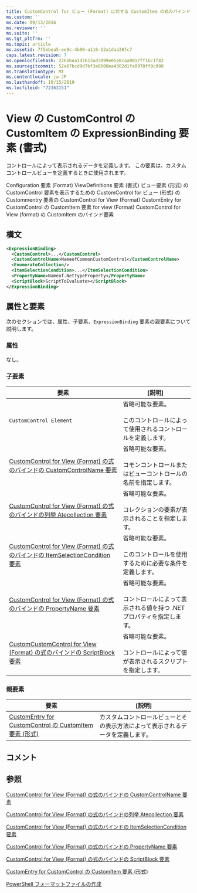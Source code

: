 ```yaml
---
title: CustomControl for ビュー (Format) に対する CustomItem の式のバインド要素 |Microsoft Docs
ms.custom: ''
ms.date: 09/13/2016
ms.reviewer: ''
ms.suite: ''
ms.tgt_pltfrm: ''
ms.topic: article
ms.assetid: 7f5ebea5-ee9c-4b90-a116-12a1daa28fc7
caps.latest.revision: 7
ms.openlocfilehash: 226bbea1d7613ad3099e05e8caa9817ff16c1f42
ms.sourcegitcommit: 52a67bcd9d7bf3e8600ea4302d1fa8970ff9c998
ms.translationtype: MT
ms.contentlocale: ja-JP
ms.lasthandoff: 10/15/2019
ms.locfileid: "72363151"
---
```

# <a name="expressionbinding-element-for-customitem-for-customcontrol-for-view-format"></a>View の CustomControl の CustomItem の ExpressionBinding 要素 (書式)

コントロールによって表示されるデータを定義します。 この要素は、カスタムコントロールビューを定義するときに使用されます。

Configuration 要素 (Format) ViewDefinitions 要素 (書式) ビュー要素 (形式) の CustomControl 要素を表示するための CustomControl for ビュー (形式) の Custommentry 要素の CustomControl for View (Format) CustomEntry for CustomControl の CustomItem 要素 for view (Format) CustomControl for View (format) の CustomItem のバインド要素

## <a name="syntax"></a>構文

```xml
<ExpressionBinding>
  <CustomControl>...</CustomControl>
  <CustomControlName>NameofCommonCustomControl</CustomControlName>
  <EnumerateCollection/>
  <ItemSelectionCondition>...</ItemSelectionCondition>
  <PropertyName>Nameof.NetTypeProperty</PropertyName>
  <ScriptBlock>ScriptToEvaluate></ScriptBlock>
</ExpressionBinding>
```

## <a name="attributes-and-elements"></a>属性と要素

次のセクションでは、属性、子要素、`ExpressionBinding` 要素の親要素について説明します。

### <a name="attributes"></a>属性

なし。

### <a name="child-elements"></a>子要素

|要素|[説明]|
|-------------|-----------------|
|`CustomControl Element`|省略可能な要素。<br /><br /> このコントロールによって使用されるコントロールを定義します。|
|[CustomControl for View (Format) の式のバインドの CustomControlName 要素](./customcontrolname-element-for-expressionbinding-for-customcontrol-for-view-format.md)|省略可能な要素。<br /><br /> コモンコントロールまたはビューコントロールの名前を指定します。|
|[CustomControl for View (Format) の式のバインドの列挙 Atecollection 要素](./enumeratecollection-element-for-expressionbinding-for-customcontrol-for-view-format.md)|省略可能な要素。<br /><br /> コレクションの要素が表示されることを指定します。|
|[CustomControl for View (Format) の式のバインドの ItemSelectionCondition 要素](./itemselectioncondition-element-for-expressionbinding-for-customcontrol-format.md)|省略可能な要素。<br /><br /> このコントロールを使用するために必要な条件を定義します。|
|[CustomControl for View (Format) の式のバインドの PropertyName 要素](./propertyname-element-for-expressionbinding-for-customcontrol-for-view-format.md)|省略可能な要素。<br /><br /> コントロールによって表示される値を持つ .NET プロパティを指定します。|
|[CustomCustomControl for View (Format) の式のバインドの ScriptBlock 要素](./scriptblock-element-for-expressionbinding-for-customcontrol-for-view-format.md)|省略可能な要素。<br /><br /> コントロールによって値が表示されるスクリプトを指定します。|

### <a name="parent-elements"></a>親要素

|要素|[説明]|
|-------------|-----------------|
|[CustomEntry for CustomControl の CustomItem 要素 (形式)](./customitem-element-for-customentry-for-customcontrol-for-view-format.md)|カスタムコントロールビューとその表示方法によって表示されるデータを定義します。|

## <a name="remarks"></a>コメント

## <a name="see-also"></a>参照

[CustomControl for View (Format) の式のバインドの CustomControlName 要素](./customcontrolname-element-for-expressionbinding-for-customcontrol-for-view-format.md)

[CustomControl for View (Format) の式のバインドの列挙 Atecollection 要素](./enumeratecollection-element-for-expressionbinding-for-customcontrol-for-view-format.md)

[CustomControl for View (Format) の式のバインドの ItemSelectionCondition 要素](./itemselectioncondition-element-for-expressionbinding-for-customcontrol-format.md)

[CustomControl for View (Format) の式のバインドの PropertyName 要素](./propertyname-element-for-expressionbinding-for-customcontrol-for-view-format.md)

[CustomControl for View (Format) の式のバインドの ScriptBlock 要素](./scriptblock-element-for-expressionbinding-for-customcontrol-for-view-format.md)

[CustomEntry for CustomControl の CustomItem 要素 (形式)](./customitem-element-for-customentry-for-customcontrol-for-view-format.md)

[PowerShell フォーマットファイルの作成](./writing-a-powershell-formatting-file.md)
